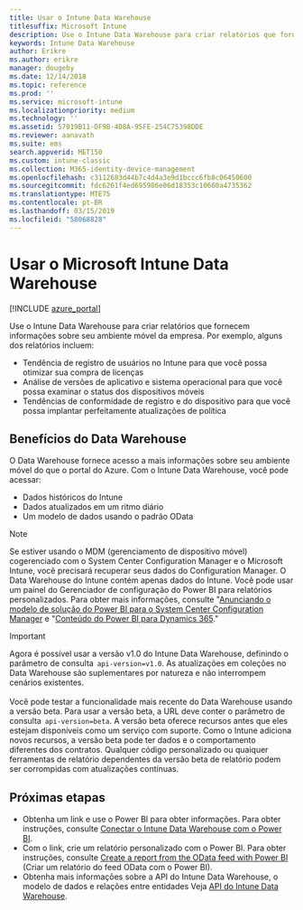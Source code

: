 ```yaml
---
title: Usar o Intune Data Warehouse
titlesuffix: Microsoft Intune
description: Use o Intune Data Warehouse para criar relatórios que fornecem informações sobre seu ambiente móvel da empresa.
keywords: Intune Data Warehouse
author: Erikre
ms.author: erikre
manager: dougeby
ms.date: 12/14/2018
ms.topic: reference
ms.prod: ''
ms.service: microsoft-intune
ms.localizationpriority: medium
ms.technology: ''
ms.assetid: 57019B11-DF9B-4D8A-95FE-254C75398DDE
ms.reviewer: aanavath
ms.suite: ems
search.appverid: MET150
ms.custom: intune-classic
ms.collection: M365-identity-device-management
ms.openlocfilehash: c3112683d44b7c4d4a3e9d1bccc6fb8c06450600
ms.sourcegitcommit: fdc6261f4ed695986e06d18353c10660a4735362
ms.translationtype: MTE75
ms.contentlocale: pt-BR
ms.lasthandoff: 03/15/2019
ms.locfileid: "58068828"
---
```

# <a name="use-the-microsoft-intune-data-warehouse"></a>Usar o Microsoft Intune Data Warehouse

[!INCLUDE [azure_portal](./includes/azure_portal.md)]

Use o Intune Data Warehouse para criar relatórios que fornecem informações sobre seu ambiente móvel da empresa. Por exemplo, alguns dos relatórios incluem:
-   Tendência de registro de usuários no Intune para que você possa otimizar sua compra de licenças
-   Análise de versões de aplicativo e sistema operacional para que você possa examinar o status dos dispositivos móveis
-   Tendências de conformidade de registro e do dispositivo para que você possa implantar perfeitamente atualizações de política

## <a name="data-warehouse-benefits"></a>Benefícios do Data Warehouse

O Data Warehouse fornece acesso a mais informações sobre seu ambiente móvel do que o portal do Azure. Com o Intune Data Warehouse, você pode acessar:

  -  Dados históricos do Intune
  -  Dados atualizados em um ritmo diário
  -  Um modelo de dados usando o padrão OData

> [!Note]
> Se estiver usando o MDM (gerenciamento de dispositivo móvel) cogerenciado com o System Center Configuration Manager e o Microsoft Intune, você precisará recuperar seus dados do Configuration Manager. O Data Warehouse do Intune contém apenas dados do Intune. Você pode usar um painel do Gerenciador de configuração do Power BI para relatórios personalizados. Para obter mais informações, consulte "[Anunciando o modelo de solução do Power BI para o System Center Configuration Manager]( https://powerbi.microsoft.com/blog/sccm-solution-template) e "[Conteúdo do Power BI para Dynamics 365](https://docs.microsoft.com/dynamics365/unified-operations/dev-itpro/analytics/power-bi-home-page)."

> [!Important]  
> Agora é possível usar a versão v1.0 do Intune Data Warehouse, definindo o parâmetro de consulta  `api-version=v1.0`. As atualizações em coleções no Data Warehouse são suplementares por natureza e não interrompem cenários existentes.<br><br>
> Você pode testar a funcionalidade mais recente do Data Warehouse usando a versão beta. Para usar a versão beta, a URL deve conter o parâmetro de consulta  `api-version=beta`. A versão beta oferece recursos antes que eles estejam disponíveis como um serviço com suporte. Como o Intune adiciona novos recursos, a versão beta pode ter dados e o comportamento diferentes dos contratos. Qualquer código personalizado ou quaiquer ferramentas de relatório dependentes da versão beta de relatório podem ser corrompidas com atualizações contínuas.

## <a name="next-steps"></a>Próximas etapas

- Obtenha um link e use o Power BI para obter informações. Para obter instruções, consulte [Conectar o Intune Data Warehouse com o Power BI](reports-proc-get-a-link-powerbi.md).
- Com o link, crie um relatório personalizado com o Power BI. Para obter instruções, consulte [Create a report from the OData feed with Power BI](reports-proc-create-with-odata.md) (Criar um relatório do feed OData com o Power BI).
- Obtenha mais informações sobre a API do Intune Data Warehouse, o modelo de dados e relações entre entidades<!-- , and an example of creating a custom client to retrieve data,--> Veja [API do Intune Data Warehouse](reports-nav-intune-data-warehouse.md).
